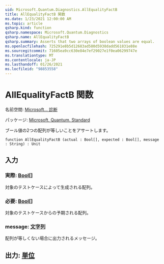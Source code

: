 ```yaml
---
uid: Microsoft.Quantum.Diagnostics.AllEqualityFactB
title: AllEqualityFactB 関数
ms.date: 1/23/2021 12:00:00 AM
ms.topic: article
qsharp.kind: function
qsharp.namespace: Microsoft.Quantum.Diagnostics
qsharp.name: AllEqualityFactB
qsharp.summary: Asserts that two arrays of boolean values are equal.
ms.openlocfilehash: 725291e8b5d12683ad580d5938dadd561831e88e
ms.sourcegitcommit: 71605ea9cc630e84e7ef29027e1f0ea06299747e
ms.translationtype: MT
ms.contentlocale: ja-JP
ms.lasthandoff: 01/26/2021
ms.locfileid: "98853558"
---
```

# <a name="allequalityfactb-function"></a>AllEqualityFactB 関数

名前空間: [Microsoft... 診断](xref:Microsoft.Quantum.Diagnostics)

パッケージ: [Microsoft. Quantum. Standard](https://nuget.org/packages/Microsoft.Quantum.Standard)


ブール値の2つの配列が等しいことをアサートします。

```qsharp
function AllEqualityFactB (actual : Bool[], expected : Bool[], message : String) : Unit
```


## <a name="input"></a>入力

### <a name="actual--bool"></a>実際: [Bool](xref:microsoft.quantum.lang-ref.bool)[]

対象のテストケースによって生成される配列。


### <a name="expected--bool"></a>必要: [Bool](xref:microsoft.quantum.lang-ref.bool)[]

対象のテストケースからの予期される配列。


### <a name="message--string"></a>message: [文字列](xref:microsoft.quantum.lang-ref.string)

配列が等しくない場合に出力されるメッセージ。



## <a name="output--unit"></a>出力: [単位](xref:microsoft.quantum.lang-ref.unit)

